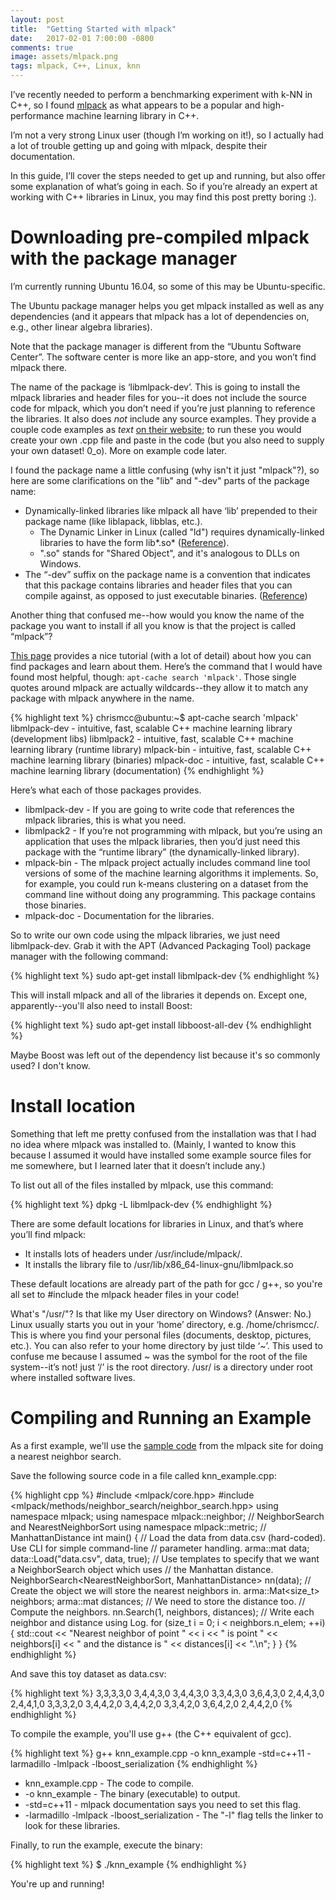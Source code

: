 ```yaml
---
layout: post
title:  "Getting Started with mlpack"
date:   2017-02-01 7:00:00 -0800
comments: true
image: assets/mlpack.png
tags: mlpack, C++, Linux, knn
---
```


I’ve recently needed to perform a benchmarking experiment with k-NN in C++, so I found [mlpack](http://www.mlpack.org) as what appears to be a popular and high-performance machine learning library in C++.

I’m not a very strong Linux user (though I’m working on it!), so I actually had a lot of trouble getting up and going with mlpack, despite their documentation. 

In this guide, I’ll cover the steps needed to get up and running, but also offer some explanation of what’s going in each. So if you’re already an expert at working with C++ libraries in Linux, you may find this post pretty boring :).

Downloading pre-compiled mlpack with the package manager
========================================================
I’m currently running Ubuntu 16.04, so some of this may be Ubuntu-specific.

The Ubuntu package manager helps you get mlpack installed as well as any dependencies (and it appears that mlpack has a lot of dependencies on, e.g., other linear algebra libraries). 

<div class="message">
Note that the package manager is different from the “Ubuntu Software Center”. The software center is more like an app-store, and you won’t find mlpack there.
</div>

The name of the package is ‘libmlpack-dev’. This is going to install the mlpack libraries and header files for you--it does not include the source code for mlpack, which you don’t need if you’re just planning to reference the libraries. It also does *not* include any source examples. They provide a couple code examples as *text* [on their website](http://mlpack.org/docs/mlpack-git/doxygen.php?doc=sample.html); to run these you would create your own .cpp file and paste in the code (but you also need to supply your own dataset! 0_o). More on example code later.

I found the package name a little confusing (why isn't it just "mlpack"?), so here are some clarifications on the "lib" and "-dev" parts of the package name:

* Dynamically-linked libraries like mlpack all have ‘lib’ prepended to their package name (like liblapack, libblas, etc.). 
  * The Dynamic Linker in Linux (called "ld") requires dynamically-linked libraries to have the form lib*.so* ([Reference](http://stackoverflow.com/questions/11842729/ldconfig-only-links-files-starting-with-lib)). 
  * ".so" stands for "Shared Object", and it's analogous to DLLs on Windows.
* The “-dev” suffix on the package name is a convention that indicates that this package contains libraries and header files that you can compile against, as opposed to just executable binaries. ([Reference](http://stackoverflow.com/questions/1157192/what-do-the-dev-packages-in-the-linux-package-repositories-actually-contain))

Another thing that confused me--how would you know the name of the package you want to install if all you know is that the project is called “mlpack”?

[This page](http://www.howtogeek.com/229682/how-to-find-out-exact-package-names-for-applications-in-linux/) provides a nice tutorial (with a lot of detail) about how you can find packages and learn about them. Here’s the command that I would have found most helpful, though: `apt-cache search 'mlpack'`. Those single quotes around mlpack are actually wildcards--they allow it to match any package with mlpack anywhere in the name.

{% highlight text %}
chrismcc@ubuntu:~$ apt-cache search 'mlpack'
libmlpack-dev - intuitive, fast, scalable C++ machine learning library (development libs)
libmlpack2 - intuitive, fast, scalable C++ machine learning library (runtime library)
mlpack-bin - intuitive, fast, scalable C++ machine learning library (binaries)
mlpack-doc - intuitive, fast, scalable C++ machine learning library (documentation)
{% endhighlight %}

Here’s what each of those packages provides.

* libmlpack-dev - If you are going to write code that references the mlpack libraries, this is what you need.
* libmlpack2 - If you’re not programming with mlpack, but you’re using an application that uses the mlpack libraries, then you’d just need this package with the “runtime library” (the dynamically-linked library).
* mlpack-bin - The mlpack project actually includes command line tool versions of some of the machine learning algorithms it implements. So, for example, you could run k-means clustering on a dataset from the command line without doing any programming. This package contains those binaries.
* mlpack-doc - Documentation for the libraries.

So to write our own code using the mlpack libraries, we just need libmlpack-dev. Grab it with the APT (Advanced Packaging Tool) package manager with the following command:

{% highlight text %}
sudo apt-get install libmlpack-dev
{% endhighlight %}

This will install mlpack and all of the libraries it depends on. Except one, apparently--you'll also need to install Boost:

{% highlight text %}
sudo apt-get install libboost-all-dev
{% endhighlight %}

Maybe Boost was left out of the dependency list because it's so commonly used? I don't know.

Install location
================
Something that left me pretty confused from the installation was that I had no idea where mlpack was installed to. (Mainly, I wanted to know this because I assumed it would have installed some example source files for me somewhere, but I learned later that it doesn’t include any.)

To list out all of the files installed by mlpack, use this command:

{% highlight text %}
dpkg -L libmlpack-dev
{% endhighlight %}

There are some default locations for libraries in Linux, and that’s where you’ll find mlpack:

* It installs lots of headers under /usr/include/mlpack/. 
* It installs the library file to /usr/lib/x86_64-linux-gnu/libmlpack.so 

These default locations are already part of the path for gcc / g++, so you're all set to #include the mlpack header files in your code!

<div class="message">
What's "/usr/"? Is that like my User directory on Windows? (Answer: No.)
Linux usually starts you out in your ‘home’ directory, e.g. /home/chrismcc/. This is where you find your personal files (documents, desktop, pictures, etc.).  You can also refer to your home directory by just tilde ‘~’. This used to confuse me because I assumed ~ was the symbol for the root of the file system--it’s not! just ‘/’ is the root directory. /usr/ is a directory under root where installed software lives. 
</div>


Compiling and Running an Example
================================
As a first example, we'll use the [sample code](http://mlpack.org/docs/mlpack-git/doxygen.php?doc=sample.html) from the mlpack site for doing a nearest neighbor search.

Save the following source code in a file called knn_example.cpp:

{% highlight cpp %}
#include <mlpack/core.hpp>
#include <mlpack/methods/neighbor_search/neighbor_search.hpp>
using namespace mlpack;
using namespace mlpack::neighbor; // NeighborSearch and NearestNeighborSort
using namespace mlpack::metric; // ManhattanDistance
int main()
{
  // Load the data from data.csv (hard-coded).  Use CLI for simple command-line
  // parameter handling.
  arma::mat data;
  data::Load("data.csv", data, true);
  // Use templates to specify that we want a NeighborSearch object which uses
  // the Manhattan distance.
  NeighborSearch<NearestNeighborSort, ManhattanDistance> nn(data);
  // Create the object we will store the nearest neighbors in.
  arma::Mat<size_t> neighbors;
  arma::mat distances; // We need to store the distance too.
  // Compute the neighbors.
  nn.Search(1, neighbors, distances);
  // Write each neighbor and distance using Log.
  for (size_t i = 0; i < neighbors.n_elem; ++i)
  {
    std::cout << "Nearest neighbor of point " << i << " is point "
        << neighbors[i] << " and the distance is " << distances[i] << ".\n";
  }
}
{% endhighlight %}

And save this toy dataset as data.csv:

{% highlight text %}
3,3,3,3,0
3,4,4,3,0
3,4,4,3,0
3,3,4,3,0
3,6,4,3,0
2,4,4,3,0
2,4,4,1,0
3,3,3,2,0
3,4,4,2,0
3,4,4,2,0
3,3,4,2,0
3,6,4,2,0
2,4,4,2,0
{% endhighlight %}

To compile the example, you'll use g++ (the C++ equivalent of gcc).

{% highlight text %}
g++ knn_example.cpp -o knn_example -std=c++11 -larmadillo -lmlpack -lboost_serialization
{% endhighlight %}

* knn_example.cpp - The code to compile.
* -o knn_example - The binary (executable) to output.
* -std=c++11 - mlpack documentation says you need to set this flag.
* -larmadillo -lmlpack -lboost_serialization - The "-l" flag tells the linker to look for these libraries.

Finally, to run the example, execute the binary:

{% highlight text %}
$ ./knn_example
{% endhighlight %}

You're up and running!

